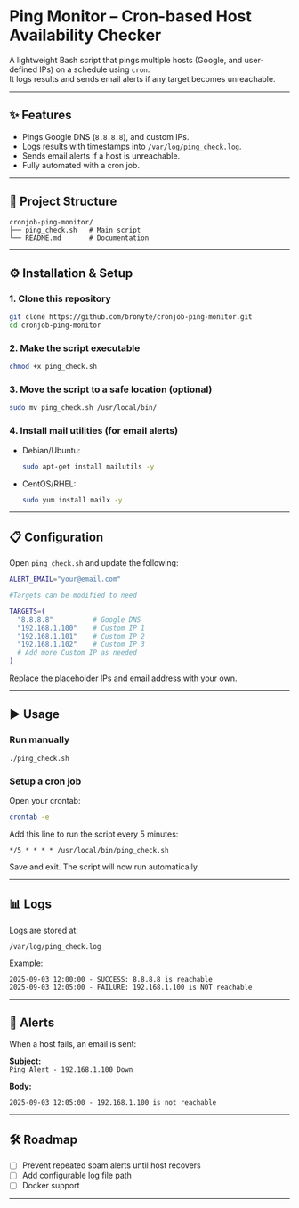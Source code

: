 # Ping Monitor – Cron-based Host Availability Checker

A lightweight Bash script that pings multiple hosts (Google, and user-defined IPs) on a schedule using `cron`.  
It logs results and sends email alerts if any target becomes unreachable.

---

## ✨ Features
- Pings Google DNS (`8.8.8.8`), and custom IPs.
- Logs results with timestamps into `/var/log/ping_check.log`.
- Sends email alerts if a host is unreachable.
- Fully automated with a cron job.

---

## 📂 Project Structure
```
cronjob-ping-monitor/
├── ping_check.sh   # Main script
└── README.md       # Documentation
```

---

## ⚙️ Installation & Setup

### 1. Clone this repository
```bash
git clone https://github.com/bronyte/cronjob-ping-monitor.git
cd cronjob-ping-monitor
```

### 2. Make the script executable
```bash
chmod +x ping_check.sh
```

### 3. Move the script to a safe location (optional)
```bash
sudo mv ping_check.sh /usr/local/bin/
```

### 4. Install mail utilities (for email alerts)
- Debian/Ubuntu:
  ```bash
  sudo apt-get install mailutils -y
  ```
- CentOS/RHEL:
  ```bash
  sudo yum install mailx -y
  ```

---

## 📋 Configuration

Open `ping_check.sh` and update the following:

```bash
ALERT_EMAIL="your@email.com"

#Targets can be modified to need

TARGETS=(
  "8.8.8.8"          # Google DNS 
  "192.168.1.100"    # Custom IP 1
  "192.168.1.101"    # Custom IP 2
  "192.168.1.102"    # Custom IP 3
  # Add more Custom IP as needed
)
```

Replace the placeholder IPs and email address with your own.

---

## ▶️ Usage

### Run manually
```bash
./ping_check.sh
```

### Setup a cron job
Open your crontab:
```bash
crontab -e
```

Add this line to run the script every 5 minutes:
```cron
*/5 * * * * /usr/local/bin/ping_check.sh
```

Save and exit. The script will now run automatically.

---

## 📊 Logs

Logs are stored at:
```
/var/log/ping_check.log
```

Example:
```
2025-09-03 12:00:00 - SUCCESS: 8.8.8.8 is reachable
2025-09-03 12:05:00 - FAILURE: 192.168.1.100 is NOT reachable
```

---

## 📧 Alerts

When a host fails, an email is sent:

**Subject:**  
`Ping Alert - 192.168.1.100 Down`

**Body:**  
```
2025-09-03 12:05:00 - 192.168.1.100 is not reachable
```

---

## 🛠️ Roadmap
- [ ] Prevent repeated spam alerts until host recovers  
- [ ] Add configurable log file path  
- [ ] Docker support  

---
